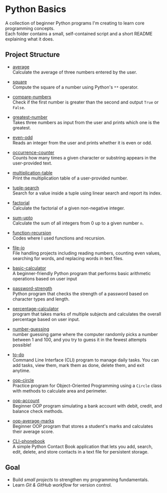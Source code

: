 # Python Basics

A collection of beginner Python programs I'm creating to learn core programming concepts.  
Each folder contains a small, self-contained script and a short README explaining what it does.

## Project Structure

- [average](./average)  
  Calculate the average of three numbers entered by the user.

- [square](./square)  
  Compute the square of a number using Python's `**` operator.

- [compare-numbers](./compare-numbers)  
  Check if the first number is greater than the second and output `True` or `False`.

- [greatest-number](./greatest-number)  
  Takes three numbers as input from the user and prints which one is the greatest.

- [even-odd](./even-odd)  
  Reads an integer from the user and prints whether it is even or odd.

- [occurrence-counter](./occurrence-counter)  
  Counts how many times a given character or substring appears in the user-provided text.

- [multiplication-table](./multiplication-table)  
  Print the multiplication table of a user-provided number.

- [tuple-search](./tuple-search)  
  Search for a value inside a tuple using linear search and report its index.

- [factorial](./factorial)  
  Calculate the factorial of a given non-negative integer.

- [sum-upto](./sum-upto)  
  Calculate the sum of all integers from 0 up to a given number `n`.

- [function-recursion](./function-recursion)  
  Codes where I used functions and recursion.

- [file-io](./file-io)  
  File handling projects including reading numbers, counting even values, searching for words, and replacing words in text files.

- [basic-calculator](./basic-calculator)  
  A beginner-friendly Python program that performs basic arithmetic operations based on user input

- [password-strength](./password-strength/)  
  Python program that checks the strength of a password based on character types and length.

- [percentage-calculator](./percentage-calculator/)  
  program that takes marks of multiple subjects and calculates the overall percentage based on user input.

- [number-guessing](./number-guessing/)  
  number guessing game where the computer randomly picks a number between 1 and 100, and you try to guess it in the fewest attempts possible!

- [to-do](./to-do/)  
  Command Line Interface (CLI) program to manage daily tasks.
  You can add tasks, view them, mark them as done, delete them, and exit anytime.

- [oop-circle](./oop-circle)   
  Practice program for Object-Oriented Programming using a `Circle` class with methods to calculate area and perimeter.

- [oop-account](./oop-account)   
  Beginner OOP program simulating a bank account with debit, credit, and balance check methods.

- [oop-average-marks](./oop-average-marks)    
  Beginner OOP program that stores a student's marks and calculates their average score.

- [CLI-phonebook](./CLI-phonebook/)  
  A simple Python Contact Book application that lets you add, search, edit, delete, and store contacts in a text file for persistent storage.


## Goal

- Build *small projects* to strengthen my programming fundamentals.
- Learn *Git & GitHub workflow* for version control.

